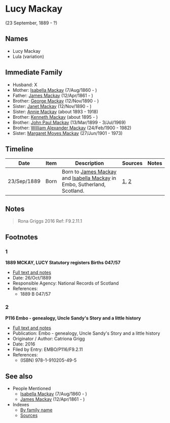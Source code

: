 ﻿---
layout: person
subject_key: i16587624
permalink: /people/i16587624
---

# Lucy Mackay
(23 September, 1889 - ?)

## Names

* Lucy Mackay
* Lula (variation)

## Immediate Family

* Husband: X
* Mother: [Isabella Mackay](./@32797554@-isabella-mackay-b1860-8-7-d.md) (7/Aug/1860 - )
* Father: [James Mackay](./@60572122@-james-mackay-b1861-4-12-d.md) (12/Apr/1861 - )
* Brother: [George Mackay](./@72941728@-george-mackay-b1890-11-12-d.md) (12/Nov/1890 - )
* Sister: [Janet Mackay](./@22499038@-janet-mackay-b1890-11-12-d.md) (12/Nov/1890 - )
* Sister: [Annie Mackay](./@51252926@-annie-mackay-b1893-d1918.md) (about 1893 - 1918)
* Brother: [Kenneth Mackay](./@48909111@-kenneth-mackay-b1895-d.md) (about 1895 - )
* Brother: [John Paul Mackay](./@57646474@-john-paul-mackay-b1899-3-13-d1969-7-3.md) (13/Mar/1899 - 3/Jul/1969)
* Brother: [William Alexander Mackay](./@9383584@-william-alexander-mackay-b1900-2-24-d1982.md) (24/Feb/1900 - 1982)
* Sister: [Margaret Moyes Mackay](./@178005@-margaret-moyes-mackay-b1901-6-27-d1973.md) (27/Jun/1901 - 1973)

## Timeline

Date | Item | Description | Sources | Notes
---|---|---|---|---
23/Sep/1889 | Born | Born to [James Mackay](./@60572122@-james-mackay-b1861-4-12-d.md) and [Isabella Mackay](./@32797554@-isabella-mackay-b1860-8-7-d.md) in Embo, Sutherland, Scotland. | [1](#1), [2](#2) | 

## Notes

> Rona Griggs 2016 Ref: F9.2.11.1
>


## Footnotes

### 1

**1889 MCKAY, LUCY Statutory registers Births 047/57**

* [Full text and notes](../sources/@85208394@-1889-mckay,-lucy-statutory-registers-births-047-57.md)
* Date: 26/Oct/1889
* Responsible Agency: National Records of Scotland
* References: 
  * 1889 B 047/57

### 2

**P116 Embo - genealogy, Uncle Sandy's Story and a little history**

* [Full text and notes](../sources/@26144122@-p116-embo-genealogy,-uncle-sandy's-story-and-a-little-history.md)
* Publication: Embo - genealogy, Uncle Sandy's Story and a little history
* Originator / Author: Catriona Grigg
* Date: 2016
* Filed by Entry: EMBO/P116/F9.2.11
* References: 
  * (ISBN) 978-1-910205-49-5


## See also

- People Mentioned
  - [Isabella Mackay](./@32797554@-isabella-mackay-b1860-8-7-d.md) (7/Aug/1860 - )
  - [James Mackay](./@60572122@-james-mackay-b1861-4-12-d.md) (12/Apr/1861 - )
- Indexes
  - [By family name](../index-by-family-name.md)
  - [Sources](../index-of-sources-by-title.md)
